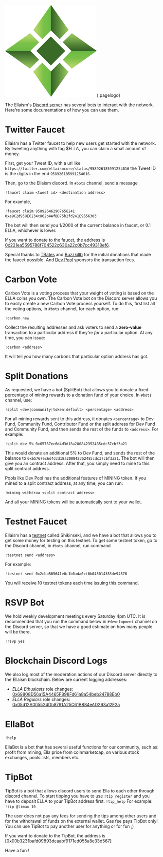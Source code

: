 ![Logo](/uploads/logo.png "Logo"){.pagelogo}
<!-- TITLE: Bots -->
<!-- SUBTITLE: Ellaism - A stable network with no premine and no dev fees -->

The Ellaism's [Discord server](https://discord.gg/gz9tURY) has several bots to interact with the network. Here're some documentations of how you can use them.

# Twitter Faucet

Ellaism has a Twitter faucet to help new users get started with the network. By tweeting anything with tag $ELLA, you can claim a small amount of money.

First, get your Tweet ID, with a url like `https://twitter.com/ellaismcore/status/958926185991254016` the Tweet ID is the digits in the end `958926185991254016`.

Then, go to the Ellaism discord. In `#bots` channel, send a message 
```
!faucet claim <tweet id> <destination address>
```

For example, 
```
!faucet claim 958926462907658241 0xe9C2d958E6234c862b4AfBD75b2fd241E9556303
```
The bot will then send you 1/2000 of the current balance in faucet, or 0.1 ELLA, whichever is lower.

If you want to donate to the faucet, the address is
[0x231ea5595788f704522c630a22c0b7cc49318ef6](https://explorer.ellaism.org/addr/0x231ea5595788f704522c630a22c0b7cc49318ef6).

Special thanks to [TBates](https://keybase.io/tbates76) and [Buzzkillb](https://keybase.io/buzzkillb) for the initial donations that made the faucet possible. And [Dev Pool](https://pool.ellaism.org) sponsors the transaction fees.


# Carbon Vote

Carbon Vote is a voting process that your weight of voting is based on the ELLA coins you own. The Carbon Vote bot on the Discord server allows you to easily create a new Carbon Vote process yourself. To do this, first list all the voting options, in `#bots` channel, for each option, run:

```
!carbon new
```

Collect the resulting addresses and ask voters to send a **zero-value** transaction to a particular address if they're *for* a particular option. At any time, you can issue:

```
!carbon <address>
```

It will tell you how many carbons that particular option address has got.


# Split Donations

As requested, we have a bot (SplitBot) that allows you to donate a fixed percentage of mining rewards to a donation fund of your choice. In `#bots` channel, use:

```
!split <dev|community|token|default> <percentage> <address>
```

For all mining rewards sent to this address, it donates `<percentage>` to Dev Fund, Community Fund, Contributor Fund or the split address for Dev Fund and Community Fund, and then sends the rest of the funds to `<address>`. For example:

```
!split dev 5% 0x65767ec6d4d3d18a200842352485cdc37cbf3a21
```

This would donate an additional 5% to Dev Fund, and sends the rest of the balance to `0x65767ec6d4d3d18a200842352485cdc37cbf3a21`. The bot will then give you an contract address. After that, you simply need to mine to this split contract address.

Pools like Dev Pool has the additional features of MINING token. If you mined to a split contract address, at any time, you can run:

```
!mining withdraw <split contract address>
```

And all your MINING tokens will be automatically sent to your wallet.


# Testnet Faucet

Ellaism has a [testnet](testnet) called Shikinseki, and we have a bot that allows you to get some money for testing on this testnet. 
To get some testnet token, go to the Discord channel, in `#bots` channel, run command 

```
!testnet send <address>
```

For example:

```
!testnet send 0x2cbb505641e0c1b0ada0cf0b045014383de94576
```

You will receive 10 testnet tokens each time issuing this command.


# RSVP Bot

We hold weekly development meetings every Saturday 4pm UTC. It is recommended that you run the command below in `#development` channel on the Discord server, so that we have a good estimate on how many people will be there.

```
!rsvp yes
```


# Blockchain Discord Logs

We also log most of the moderation actions of our Discord server directly to the Ellaism blockchain. Below are current logging addresses:

* *ELLA Ethusiasts* role changes: [0x69808D56a15A4465F898Fd61a8a54beb24788Eb0](https://explorer.ellaism.org/account/0x69808D56a15A4465F898Fd61a8a54beb24788Eb0)
* *ELLA Regulars* role changes: [0x05d12A005524Db8791A25C61B884eAD293a12F2a](https://explorer.ellaism.org/account/0x05d12A005524Db8791A25C61B884eAD293a12F2a)

# EllaBot
```
!help
```

EllaBot is a bot that has several useful functions for our community, such as: profit from mining, Ella price from coinmarketcap, on various stock exchanges, pools lists, members etc.

# TipBot

TipBot is a bot that allows discord users to send Ella to each other through discord channel. To start tipping you have to use ```!tip register``` and you have to deposit ELLA to your TipBot address first.
```!tip_help```
For example: ```!tip @limax 10```

The user does not pay any fees for sending the tips among other users and for the withdrawal of funds on the external wallet.
Gas fee pays TipBot only!
You can use TipBot to pay another user for anything or for fun ;)

If you want to donate to the TipBot, the address is [0x00b3231bafd09893deaabf9171ed055a8e33d567]

Have a fun !
